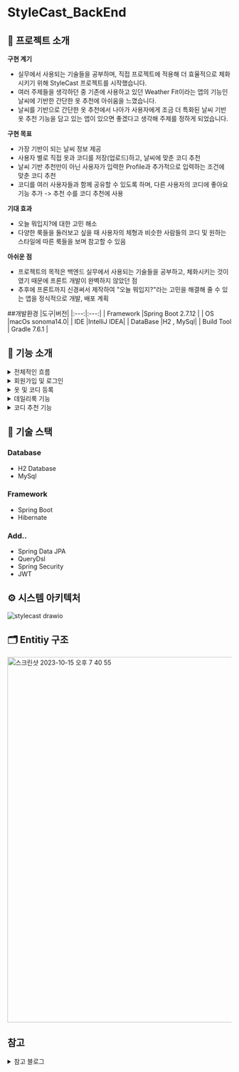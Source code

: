 # StyleCast_BackEnd

## 📖 프로젝트 소개

**구현 계기**

* 실무에서 사용되는 기술들을 공부하며, 직접 프로젝트에 적용해 더 효율적으로 체화시키기 위해 StyleCast 프로젝트를 시작했습니다.
* 여러 주제들을 생각하던 중 기존에 사용하고 있던 Weather Fit이라는 앱의 기능인 날씨에 기반한 간단한 옷 추천에 아쉬움을 느꼈습니다.
* 날씨를 기반으로 간단한 옷 추천에서 나아가 사용자에게 조금 더 특화된 날씨 기반 옷 추천 기능을 담고 있는 앱이 있으면 좋겠다고 생각해 주제를 정하게 되었습니다. 
 
**구현 목표**

* 가장 기반이 되는 날씨 정보 제공
* 사용자 별로 직접 옷과 코디를 저장(업로드)하고, 날씨에 맞춘 코디 추천
* 날씨 기반 추천만이 아닌 사용자가 입력한 Profile과 추가적으로 입력하는 조건에 맞춘 코디 추천
* 코디를 여러 사용자들과 함께 공유할 수 있도록 하며, 다른 사용자의 코디에 좋아요 기능 추가 -> 추천 수를 코디 추천에 사용

**기대 효과**
* 오늘 뭐입지?에 대한 고민 해소
* 다양한 룩들을 둘러보고 싶을 때 사용자의 체형과 비슷한 사람들의 코디 및 원하는 스타일에 따른 룩들을 보며 참고할 수 있음

**아쉬운 점**
* 프로젝트의 목적은 백엔드 실무에서 사용되는 기술들을 공부하고, 체화시키는 것이였기 때문에 프론트 개발이 완벽하지 않았던 점
* 추후에 프론트까지 신경써서 제작하여 "오늘 뭐입지?"라는 고민을 해결해 줄 수 있는 앱을 정식적으로 개발, 배포 계획 

##개발환경
|도구|버전|
|:---:|:---:|
| Framework |Spring Boot 2.7.12 |
| OS |macOs sonoma14.0|
| IDE |IntelliJ IDEA|
| DataBase |H2 , MySql|
| Build Tool | Gradle 7.6.1 |

## 🔎 기능 소개
<details>
<summary>전체적인 흐름</summary>
<div markdown="1">
 
 ![전체적흐름](https://github.com/jaemin-shin02/StyleCast_BackEnd/assets/99861250/2faeab50-1c1a-4551-9da9-c6363ce1e381)

 
 * 해당 프로젝트의 전체적인 기능들의 흐름
 * GeocodingApi와 openWeatherMap api를 통해 위치 기반 날씨 정보 제공
 * 사용자의 Profile을 기반으로 코디 추천기능 제공
 * 다른 사용자들의 좋아요 즉, likes 수가 최소 10개 이상인 코디 추천
 * 날씨를 기반으로 여러 사용자들의 코디를 토대로 코디 추천
 * 사용자가 원하는 Style 지정시 해당 Style 코디들만 추천
 * 사용자가 등록한 코디와 옷에 BookMark 기능을 추가하여 선호하는 옷들을 사용자에게 선별 제공

</div>
</details>

<details>
<summary>회원가입 및 로그인</summary>
<div markdown="1">
 
 ![회원가입및로그인](https://github.com/19-21-40/KLtime_FrontEnd/assets/99861250/032deaa9-d901-4c3d-b2d6-19558df9b1a7)


* 회원가입 진행시 이메일 인증을 받으며 가입 성공시 로그인 페이지로 이동

***
 ![프로필설정](https://github.com/jaemin-shin02/StyleCast_BackEnd/assets/99861250/28b0b4a5-5186-4280-a5af-b5d5a7cb7c8c)


* 회원가입 이후 프로필 설정
***
 ![로그인성공코디O](https://github.com/19-21-40/KLtime_FrontEnd/assets/99861250/62112528-68a5-4b5d-aaec-9c9ab62dd258)


* 코디가 있을 때 로그인 예시
* 로그인 성공시 메인 페이지로 이동
* 메인 페이지에서는 사용자의 정보에 있는 지역의 날씨와 기본적인 코디 추천
  * GeocodingApi와 openWeatherMap api를 통해 위치 기반 날씨 정보 제공
* 내 코디가 있을 시 날씨를 기반으로 코디 추천
***
 ![로그인실패및코디X](https://github.com/19-21-40/KLtime_FrontEnd/assets/99861250/335f203e-9e45-4d86-862b-d396a9e77770)


* 코디가 없을 때 로그인 예시
* 로그인 실패시 콘솔에 에러표시
* 메인 페이지에서는 사용자의 정보에 있는 지역의 날씨와 기본적인 코디 추천 동일
  * GeocodingApi와 openWeatherMap api를 통해 위치 기반 날씨 정보 제공
* 내 코디가 없다면 메시지 출력

</div>
</details>

<details>
<summary>옷 및 코디 등록</summary>
<div markdown="1">

 ![옷추가](https://github.com/jaemin-shin02/StyleCast_BackEnd/assets/99861250/b8956934-23af-4638-b067-4bf9716b0dbf)


* 본인 소유의 옷을 추가할 수 있습니다.
***
 ![내옷장](https://github.com/jaemin-shin02/StyleCast_BackEnd/assets/99861250/0c5af5b2-3b28-431a-8d46-94296e55b12c)


* 사용자가 추가한 옷들을 살펴볼 수 있습니다.
* 카테고리별 조회가 가능합니다.
*** 
 ![코디추가](https://github.com/jaemin-shin02/StyleCast_BackEnd/assets/99861250/226957ca-fb61-49c7-a8dd-dcb4390a9298)


* 본인의 코디를 추가할 수 있습니다.
***
 ![내코디](https://github.com/jaemin-shin02/StyleCast_BackEnd/assets/99861250/e8da7681-99eb-4c61-b9fd-e98398f952bd)

* 사용자가 추가한 코디들을 살펴볼 수 있습니다.
* 스타일별 조회가 가능합니다.

</div>
</details>

<details>
<summary>데일리룩 기능</summary>
<div markdown="1">

![데일리룩둘러보기](https://github.com/jaemin-shin02/StyleCast_BackEnd/assets/99861250/f6d91439-ac47-4863-8d28-e79e84a4494d)


* 사용자들이 추가한 코디가 데일리룩 게시판에서 조회됩니다.
* 각 사용자는 다른 사용자들의 코디에 좋아요를 누를 수 있습니다.
* 좋아요 2개 이상이 된다면 추천 코디 목록에 들어갈 수 있습니다.

</div>
</details>

<details>
<summary>코디 추천 기능</summary>
<div markdown="1">

![코디추천남자](https://github.com/jaemin-shin02/StyleCast_BackEnd/assets/99861250/16902e8b-619f-427e-8c69-618c05554360)


* 남성 유저
* 일반 코디 추천의 경우 날씨와 기온에 따른 추천기능
* 스타일별 추천 기능
  * 다른 사용자들의 좋아요 즉, likes 수가 최소 2개 이상인 코디 추천
  * 사용자가 원하는 Style 지정시 해당 Style 코디들만 추천
  * 사용자의 Profile이 추천시 사용되기 때문에 사용자에 맞춤형 서비스 제공 가능
***
![코디추천여자](https://github.com/jaemin-shin02/StyleCast_BackEnd/assets/99861250/3d8e6b0b-2efe-4299-9c35-f957270ab9a0)

* 여성 유저
* 일반 코디 추천의 경우 날씨와 기온에 따른 추천기능
* 스타일별 추천 기능
  * 다른 사용자들의 좋아요 즉, likes 수가 최소 2개 이상인 코디 추천
  * 사용자가 원하는 Style 지정시 해당 Style 코디들만 추천
  * 사용자의 Profile이 추천시 사용되기 때문에 사용자에 맞춤형 서비스 제공 가능

</div>
</details>

## 📃 기술 스택
### Database
* H2 Database
* MySql

### Framework
* Spring Boot
* Hibernate

### Add..
* Spring Data JPA
* QueryDsl
* Spring Security
* JWT

## ⚙️ 시스템 아키텍처
![stylecast drawio](https://github.com/19-21-40/KLtime_BackEnd/assets/99861250/74a94069-136d-4dde-9ddc-b45ab7f5dc0f)

## 🗂️ Entitiy 구조
<img width="821" alt="스크린샷 2023-10-15 오후 7 40 55" src="https://github.com/jaemin-shin02/StyleCast_BackEnd/assets/99861250/b5b239f8-d4ea-4693-9c17-80652e74c1c4">

## 참고
<details>
<summary>참고 블로그</summary>
<div markdown="1">

https://openweathermap.org/current#multi

https://velog.io/@kjh950330/%ED%9A%8C%EC%9B%90%EA%B0%80%EC%9E%85-%EC%9D%B4%EB%A9%94%EC%9D%BC-%EC%9D%B8%EC%A6%9D-%EA%B8%B0%EB%8A%A5-%EA%B5%AC%ED%98%84

https://velog.io/@jkijki12/Jwt-Refresh-Token-%EC%A0%81%EC%9A%A9%EA%B8%B0

</div>
</details>

